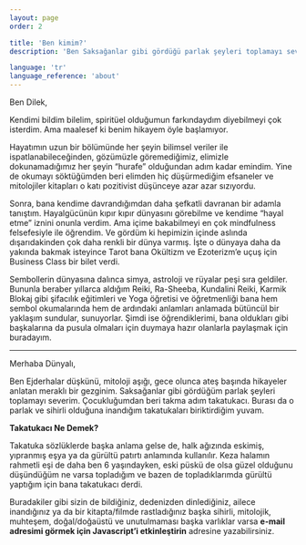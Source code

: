 ```yaml
---
layout: page
order: 2

title: 'Ben kimim?'
description: 'Ben Saksağanlar gibi gördüğü parlak şeyleri toplamayı seven meraklı bir gezginim. Adım Takatukacı. Burası da topladıklarımı biriktirdiğim yuvam.'

language: 'tr'
language_reference: 'about'
---
```


Ben Dilek,

Kendimi bildim bilelim, spiritüel olduğumun farkındaydım diyebilmeyi çok isterdim. Ama maalesef ki benim hikayem öyle başlamıyor.

Hayatımın uzun bir bölümünde her şeyin bilimsel veriler ile ispatlanabileceğinden, gözümüzle göremediğimiz, elimizle dokunamadığımız her şeyin “hurafe” olduğundan adım kadar emindim. Yine de okumayı söktüğümden beri elimden hiç düşürmediğim efsaneler ve mitolojiler kitapları o katı pozitivist düşünceye azar azar sızıyordu.

Sonra, bana kendime davrandığımdan daha şefkatli davranan bir adamla tanıştım. Hayalgücünün kıpır kıpır dünyasını görebilme ve kendime “hayal etme” iznini onunla verdim. Ama içime bakabilmeyi en çok mindfulness felsefesiyle ile öğrendim. Ve gördüm ki hepimizin içinde aslında dışarıdakinden çok daha renkli bir dünya varmış. İşte o dünyaya daha da yakında bakmak isteyince Tarot bana Okültizm ve Ezoterizm’e uçuş için Business Class bir bilet verdi.

Sembollerin dünyasına dalınca simya, astroloji ve rüyalar peşi sıra geldiler. Bununla beraber yıllarca aldığım Reiki, Ra-Sheeba, Kundalini Reiki, Karmik Blokaj gibi şifacılık eğitimleri ve Yoga öğretisi ve öğretmenliği bana hem sembol okumalarında hem de ardındaki anlamları anlamada bütüncül bir yaklaşım sundular, sunuyorlar. Şimdi ise öğrendiklerimi, bana oldukları gibi başkalarına da pusula olmaları için duymaya hazır olanlarla paylaşmak için buradayım. 

***

Merhaba Dünyalı,

Ben Ejderhalar düşkünü, mitoloji aşığı, gece olunca ateş başında hikayeler anlatan meraklı bir gezginim. Saksağanlar gibi gördüğüm parlak şeyleri toplamayı severim. Çocukluğumdan beri takma adım takatukacı. Burası da o parlak ve sihirli olduğuna inandığım takatukaları biriktirdiğim yuvam.

**Takatukacı Ne Demek?**

Takatuka sözlüklerde başka anlama gelse de, halk ağızında eskimiş, yıpranmış eşya ya da gürültü patırtı anlamında kullanılır. Keza halamın rahmetli eşi de daha ben 6 yaşındayken, eski püskü de olsa güzel olduğunu düşündüğüm ne varsa topladığım ve bazen de topladıklarımda gürültü yaptığım için bana takatukacı derdi.

Buradakiler gibi sizin de bildiğiniz, dedenizden dinlediğiniz, ailece inandığınız ya da bir kitapta/filmde rastladığınız başka sihirli, mitolojik, muhteşem, doğal/doğaüstü ve unutulmaması başka varlıklar varsa **<span class="envelope"><noscript>e-mail adresimi görmek için Javascript’i etkinleştirin</noscript></span>** adresine yazabilirsiniz.
